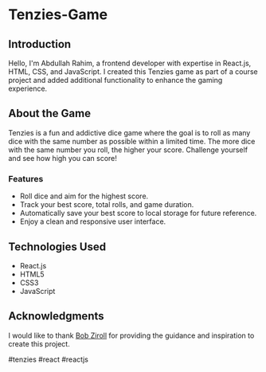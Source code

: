 # Tenzies-Game

## Introduction
Hello, I'm Abdullah Rahim, a frontend developer with expertise in React.js, HTML, CSS, and JavaScript. I created this Tenzies game as part of a course project and added additional functionality to enhance the gaming experience.

## About the Game
Tenzies is a fun and addictive dice game where the goal is to roll as many dice with the same number as possible within a limited time. The more dice with the same number you roll, the higher your score. Challenge yourself and see how high you can score!

### Features
- Roll dice and aim for the highest score.
- Track your best score, total rolls, and game duration.
- Automatically save your best score to local storage for future reference.
- Enjoy a clean and responsive user interface.

## Technologies Used

- React.js
- HTML5
- CSS3
- JavaScript

## Acknowledgments

I would like to thank [Bob Ziroll](https://www.coursera.org/instructor/~130316767) for providing the guidance and inspiration to create this project.

#tenzies #react #reactjs 
